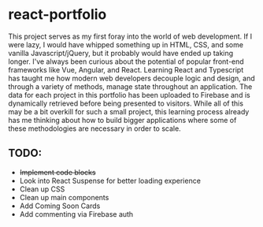 # react-portfolio

This project serves as my first foray into the world of web development. If I were lazy, I would have whipped something up in HTML, CSS, and some vanilla Javascript/jQuery, but it probably would have ended up taking longer. I've always been curious about the potential of popular front-end frameworks like Vue, Angular, and React. Learning React and Typescript has taught me how modern web developers decouple logic and design, and through a variety of methods, manage state throughout an application. The data for each project in this portfolio has been uploaded to Firebase and is dynamically retrieved before being presented to visitors. While all of this may be a bit overkill for such a small project, this learning process already has me thinking about how to build bigger applications where some of these methodologies are necessary in order to scale.

## TODO:
- ~~Implement code blocks~~
- Look into React Suspense for better loading experience
- Clean up CSS
- Clean up main components
- Add Coming Soon Cards
- Add commenting via Firebase auth
